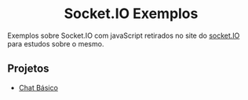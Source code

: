 <h1 align='center'>Socket.IO Exemplos</h1>
Exemplos sobre Socket.IO com javaScript retirados no site do <a href='https://socket.io/get-started/'>socket.IO</a> para estudos sobre o mesmo.

## Projetos

- [Chat Básico](./chat\example)